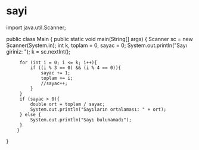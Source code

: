 # sayi
import java.util.Scanner;

public class Main {
    public static void main(String[] args) {
        Scanner sc = new Scanner(System.in);
        int k, toplam = 0, sayac = 0;
         System.out.println("Sayı giriniz: ");
         k = sc.nextInt();
         
         for (int i = 0; i <= k; i++){
             if ((i % 3 == 0) && (i % 4 == 0)){
                 sayac += 1;
                 toplam += i;
                 //sayac++;
             }
         }
         if (sayac > 0){
             double ort = toplam / sayac;
             System.out.println("Sayıların ortalaması: " + ort);
         } else {
             System.out.println("Sayı bulunamadı");
         }
        }
}
